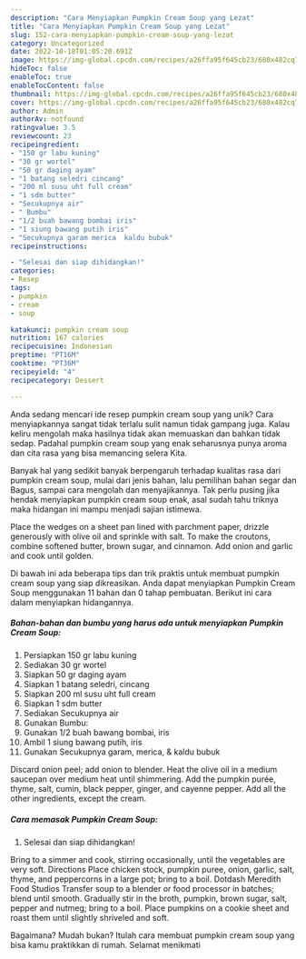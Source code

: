 ```yaml
---
description: "Cara Menyiapkan Pumpkin Cream Soup yang Lezat"
title: "Cara Menyiapkan Pumpkin Cream Soup yang Lezat"
slug: 152-cara-menyiapkan-pumpkin-cream-soup-yang-lezat
category: Uncategorized
date: 2022-10-18T01:05:20.691Z
image: https://img-global.cpcdn.com/recipes/a26ffa95f645cb23/680x482cq70/pumpkin-cream-soup-foto-resep-utama.jpg
hideToc: false
enableToc: true
enableTocContent: false
thumbnail: https://img-global.cpcdn.com/recipes/a26ffa95f645cb23/680x482cq70/pumpkin-cream-soup-foto-resep-utama.jpg
cover: https://img-global.cpcdn.com/recipes/a26ffa95f645cb23/680x482cq70/pumpkin-cream-soup-foto-resep-utama.jpg
author: Admin
authorAv: notfound
ratingvalue: 3.5
reviewcount: 23
recipeingredient:
- "150 gr labu kuning"
- "30 gr wortel"
- "50 gr daging ayam"
- "1 batang seledri cincang"
- "200 ml susu uht full cream"
- "1 sdm butter"
- "Secukupnya air"
- " Bumbu"
- "1/2 buah bawang bombai iris"
- "1 siung bawang putih iris"
- "Secukupnya garam merica  kaldu bubuk"
recipeinstructions:

- "Selesai dan siap dihidangkan!"
categories:
- Resep
tags:
- pumpkin
- cream
- soup

katakunci: pumpkin cream soup 
nutrition: 167 calories
recipecuisine: Indonesian
preptime: "PT16M"
cooktime: "PT36M"
recipeyield: "4"
recipecategory: Dessert

---
```





Anda sedang mencari ide resep pumpkin cream soup yang unik? Cara menyiapkannya sangat tidak terlalu sulit namun tidak gampang juga. Kalau keliru mengolah maka hasilnya tidak akan memuaskan dan bahkan tidak sedap. Padahal pumpkin cream soup yang enak seharusnya punya aroma dan cita rasa yang bisa memancing selera Kita.





Banyak hal yang sedikit banyak berpengaruh terhadap kualitas rasa dari pumpkin cream soup, mulai dari jenis bahan, lalu pemilihan bahan segar dan Bagus, sampai cara mengolah dan menyajikannya. Tak perlu pusing jika hendak menyiapkan pumpkin cream soup enak,      asal sudah tahu triknya maka hidangan ini mampu menjadi sajian istimewa.














Place the wedges on a sheet pan lined with parchment paper, drizzle generously with olive oil and sprinkle with salt. To make the croutons, combine softened butter, brown sugar, and cinnamon. Add onion and garlic and cook until golden.






Di bawah ini ada beberapa tips dan trik praktis untuk membuat pumpkin cream soup yang siap dikreasikan. Anda dapat menyiapkan Pumpkin Cream Soup menggunakan 11 bahan dan 0 tahap pembuatan. Berikut ini cara dalam menyiapkan hidangannya.

<!--inarticleads1-->

##### Bahan-bahan dan bumbu yang harus ada untuk menyiapkan Pumpkin Cream Soup:

1. Persiapkan 150 gr labu kuning
1. Sediakan 30 gr wortel
1. Siapkan 50 gr daging ayam
1. Siapkan 1 batang seledri, cincang
1. Siapkan 200 ml susu uht full cream
1. Siapkan 1 sdm butter
1. Sediakan Secukupnya air
1. Gunakan  Bumbu:
1. Gunakan 1/2 buah bawang bombai, iris
1. Ambil 1 siung bawang putih, iris
1. Gunakan Secukupnya garam, merica, &amp; kaldu bubuk


Discard onion peel; add onion to blender. Heat the olive oil in a medium saucepan over medium heat until shimmering. Add the pumpkin purée, thyme, salt, cumin, black pepper, ginger, and cayenne pepper. Add all the other ingredients, except the cream. 

<!--inarticleads2-->

##### Cara memasak Pumpkin Cream Soup:


1. Selesai dan siap dihidangkan!

Bring to a simmer and cook, stirring occasionally, until the vegetables are very soft. Directions Place chicken stock, pumpkin puree, onion, garlic, salt, thyme, and peppercorns in a large pot; bring to a boil. Dotdash Meredith Food Studios Transfer soup to a blender or food processor in batches; blend until smooth. Gradually stir in the broth, pumpkin, brown sugar, salt, pepper and nutmeg; bring to a boil. Place pumpkins on a cookie sheet and roast them until slightly shriveled and soft. 

Bagaimana? Mudah bukan? Itulah cara membuat pumpkin cream soup yang bisa kamu praktikkan di rumah. Selamat menikmati
